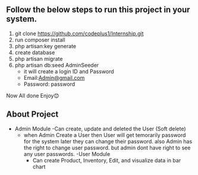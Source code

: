 
## Follow the below steps to run this project in your system.


1. git clone https://github.com/codeplus1/Internship.git
2. run composer install
3. php artisan:key generate
4. create database
5. php artisan migrate
6. php artisan db:seed AdminSeeder
     - it will create a login ID and Password
     - Email:Admin@gmail.com
     - Password: password

Now All done Enjoy😊

## About Project
- Admin Module
   -Can create, update and deleted the User (Soft delete)
  - when Admin Create a User then User will get temorarily password for the system later they can change their password. also Admin has the right to change user password. but admin dont have right to see any user passwords.
-User Module
    - Can create Product, Inventory, Edit, and visualize data in bar chart
